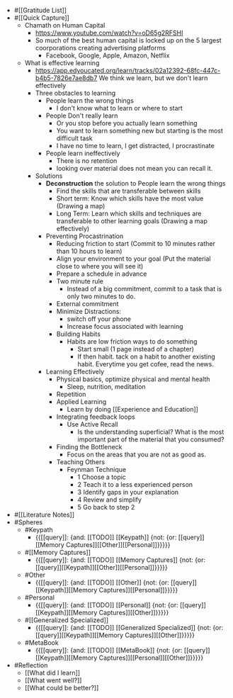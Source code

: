 - #[[Gratitude List]]
- #[[Quick Capture]]
    - Chamath on Human Capital
        - https://www.youtube.com/watch?v=oD65g2RFSHI
        - So much of the best human capital is locked up on the 5 largest coorporations creating advertising platforms
            - Facebook, Google, Apple, Amazon, Netflix
    - What is effective learning
        - https://app.edyoucated.org/learn/tracks/02a12392-68fc-447c-b4b5-7826e7ae8db7 We think we learn, but we don't learn effectively
        - Three obstacles to learning
            - People learn the wrong things
                - I don't know what to learn or where to start
            - People Don't really learn
                - Or you stop before you actually learn something
                - You want to learn something new but starting is the most difficult task
                - I have no time to learn, I get distracted, I procrastinate
            - People learn ineffectively
                - There is no retention
                - looking over material does not mean you can recall it. 
        - Solutions
            - **Deconstruction** the solution to People learn the wrong things
                - Find the skills that are transferable between skills
                - Short term: Know which skills have the most value (Drawing a map)
                - Long Term: Learn which skills and techniques are transferable to other learning goals (Drawing a map effectively)
            - Preventing Procastrination
                - Reducing friction to start (Commit to 10 minutes rather than 10 hours to learn)
                - Align your environment to your goal (Put the material close to where you will see it)
                - Prepare a schedule in advance
                - Two minute rule
                    - Instead of a big commitment, commit to a task that is only two minutes to do. 
                - External commitment
                - Minimize Distractions:
                    - switch off your phone
                    - Increase focus associated with learning
                - Building Habits
                    - Habits are low friction ways to do something
                        - Start small (1 page instead of a chapter)
                        - If then habit. tack on a habit to another existing habit. Everytime you get cofee, read the news.
            - Learning Effectively
                - Physical basics, optimize physical and mental health
                    - Sleep, nutrition, meditation
                - Repetition
                - Applied Learning
                    - Learn by doing [[Experience and Education]]
                - Integrating feedback loops
                    - Use Active Recall
                        - Is the understanding superficial? What is the most important part of the material that you consumed?
                - Finding the Bottleneck
                    - Focus on the areas that you are not as good as.
                - Teaching Others
                    - Feynman Technique
                        - 1 Choose a topic
                        - 2 Teach it to a less experienced person
                        - 3 Identify gaps in your explanation
                        - 4 Review and simplify
                        - 5 Go back to step 2
- #[[Literature Notes]]
- #Spheres 
    - #Keypath
        - {{[[query]]: {and: [[TODO]] [[Keypath]] {not: {or: [[query]][[Memory Captures]][[Other]][[Personal]]}}}}}
    - #[[Memory Captures]]
        - {{[[query]]: {and: [[TODO]] [[Memory Captures]] {not: {or: [[query]][[Keypath]][[Other]][[Personal]]}}}}}
    - #Other
        - {{[[query]]: {and: [[TODO]] [[Other]] {not: {or: [[query]][[Keypath]][[Memory Captures]][[Personal]]}}}}}
    - #Personal
        - {{[[query]]: {and: [[TODO]] [[Personal]] {not: {or: [[query]][[Keypath]][[Memory Captures]][[Other]]}}}}}
    - #[[Generalized Specialized]]
        - {{[[query]]: {and: [[TODO]] [[Generalized Specialized]] {not: {or: [[query]][[Keypath]][[Memory Captures]][[Other]]}}}}}
    - #MetaBook
        - {{[[query]]: {and: [[TODO]] [[MetaBook]] {not: {or: [[query]][[Keypath]][[Memory Captures]][[Personal]][[Other]]}}}}}
- #Reflection
    - [[What did I learn]]
    - [[What went well?]]
    - [[What could be better?]]

